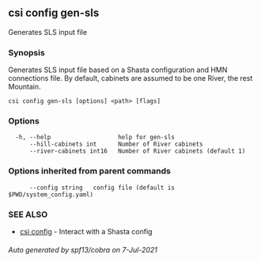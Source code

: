 ## csi config gen-sls

Generates SLS input file

### Synopsis

Generates SLS input file based on a Shasta configuration and
	HMN connections file. By default, cabinets are assumed to be one River, the
	rest Mountain.

```
csi config gen-sls [options] <path> [flags]
```

### Options

```
  -h, --help                   help for gen-sls
      --hill-cabinets int      Number of River cabinets
      --river-cabinets int16   Number of River cabinets (default 1)
```

### Options inherited from parent commands

```
      --config string   config file (default is $PWD/system_config.yaml)
```

### SEE ALSO

* [csi config](csi_config.md)	 - Interact with a Shasta config

###### Auto generated by spf13/cobra on 7-Jul-2021
